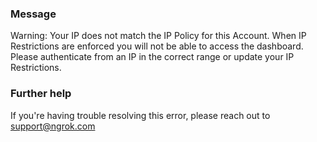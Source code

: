 
### Message
Warning: Your IP does not match the IP Policy for this Account. When IP Restrictions are enforced you will not be able to access the dashboard.  Please authenticate from an IP in the correct range or update your IP Restrictions.

### Further help
If you're having trouble resolving this error, please reach out to [support@ngrok.com](mailto:support@ngrok.com?subject=Help%20with%20ERR_NGROK_1211)

